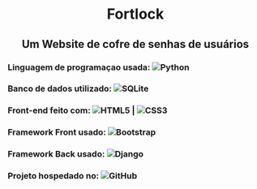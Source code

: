<h1 align="center"> Fortlock </h1>

<h2 align="center"> Um Website de cofre de senhas de usuários </h2>

### Linguagem de programaçao usada: ![Python](https://img.shields.io/badge/python-3670A0?style=for-the-badge&logo=python&logoColor=ffdd54)
### Banco de dados utilizado: ![SQLite](https://img.shields.io/badge/sqlite-%2307405e.svg?style=for-the-badge&logo=sqlite&logoColor=white)
### Front-end feito com: ![HTML5](https://img.shields.io/badge/-HTML5-%23E44D27?style=flat-square&logo=html5&logoColor=ffffff) | ![CSS3](https://img.shields.io/badge/-CSS3-%2300BFFF?style=flat-square&logo=CSS3&logoColor=ffffff)
### Framework Front usado: ![Bootstrap](https://img.shields.io/badge/-Bootstrap-563D7C?style=flat-square&logo=Bootstrap)
### Framework Back usado: ![Django](https://img.shields.io/badge/django-%23092E20.svg?style=for-the-badge&logo=django&logoColor=white)
### Projeto hospedado no: ![GitHub](https://img.shields.io/badge/-GitHub-181717?style=flat-square&logo=github)
